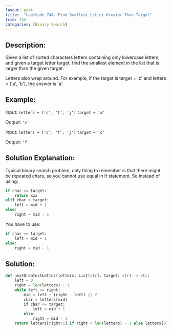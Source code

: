 ```yaml
---
layout: post
title:  "LeetCode 744. Find Smallest Letter Greater Than Target"
lcid: 744
categories: [Binary Search]
---
```

## Description:
Given a list of sorted characters letters containing only lowercase letters, and given a target letter target, find the smallest element in the list that is larger than the given target.

Letters also wrap around. For example, if the target is target = 'z' and letters = ['a', 'b'], the answer is 'a'.

## Example:
Input: `letters = ['c', 'f', 'j']` `target = 'a'`

Output: `'c'`

Input: `letters = ['c', 'f', 'j']` `target = 'c'`

Output: `'f'`

## Solution Explanation:
Typical binary search problem, only thing to remember is that there might be repeated chars, so you cannot use equal in if statement. So instead of using:

```python
if char == target:
    return xxx
elif char < target:
    left = mid + 1
else:
    right = mid - 1
```

You have to use:

```python
if char <= target:
    left = mid + 1
else:
    right = mid - 1
```

## Solution:
```python
def nextGreatestLetter(letters: List[str], target: str) -> str:
    left = 0
    right = len(letters) - 1
    while left <= right:
        mid = left + (right - left) // 2
        char = letters[mid]
        if char <= target:
            left = mid + 1
        else:
            right = mid - 1
    return letters[right+1] if right < len(letters) - 1 else letters[0]
```
